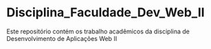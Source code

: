 # Disciplina_Faculdade_Dev_Web_II
Este repositório contém os trabalho acadêmicos da disciplina de Desenvolvimento de Aplicações Web II
